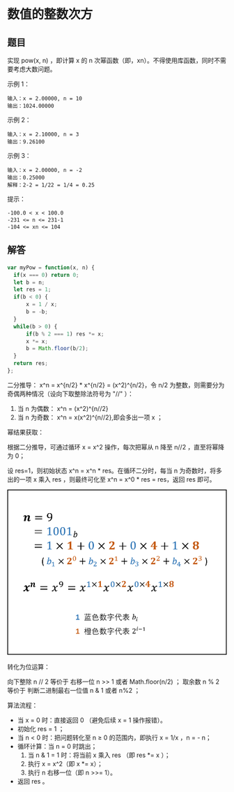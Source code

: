 # 数值的整数次方

## 题目
实现 pow(x, n) ，即计算 x 的 n 次幂函数（即，xn）。不得使用库函数，同时不需要考虑大数问题。

示例 1：
```
输入：x = 2.00000, n = 10
输出：1024.00000
```
示例 2：
```
输入：x = 2.10000, n = 3
输出：9.26100
```
示例 3：
```
输入：x = 2.00000, n = -2
输出：0.25000
解释：2-2 = 1/22 = 1/4 = 0.25
```

提示：
```
-100.0 < x < 100.0
-231 <= n <= 231-1
-104 <= xn <= 104
```

## 解答
```js
var myPow = function(x, n) {
  if(x === 0) return 0;
  let b = n;
  let res = 1;
  if(b < 0) {
      x = 1 / x;
      b = -b;
  }
  while(b > 0) {
      if(b % 2 === 1) res *= x;
      x *= x;
      b = Math.floor(b/2);
  }
  return res;
};
```

二分推导： x^n = x^{n/2} * x^{n/2} = (x^2)^{n/2}，令 n/2 为整数，则需要分为奇偶两种情况（设向下取整除法符号为 "//" ）：

1. 当 n 为偶数： x^n = (x^2)^{n//2}
2. 当 n 为奇数： x^n = x(x^2)^{n//2},即会多出一项 x ；

幂结果获取：

根据二分推导，可通过循环 x = x^2 操作，每次把幂从 n 降至 n//2 ，直至将幂降为 0；

设 res=1，则初始状态 x^n = x^n * res。在循环二分时，每当 n 为奇数时，将多出的一项 x 乘入 res ，则最终可化至 x^n = x^0 * res = res，返回 res 即可。

<img src='img/64-1.png' />

转化为位运算：

向下整除 n // 2 等价于 右移一位 n >> 1 或者 Math.floor(n/2) ；
取余数 n % 2 等价于 判断二进制最右一位值 n & 1 或者 n%2 ；

算法流程：

* 当 x = 0 时：直接返回 0 （避免后续 x = 1 操作报错）。
* 初始化 res = 1 ；
* 当 n < 0 时：把问题转化至 n ≥ 0 的范围内，即执行 x = 1/x ，n = - n；
* 循环计算：当 n = 0 时跳出；
   1. 当 n & 1 = 1 时：将当前 x 乘入 res （即 res *= x ）；
   2. 执行 x = x^2（即 x *= x）；
   3. 执行 n 右移一位（即 n >>= 1）。
* 返回 res 。